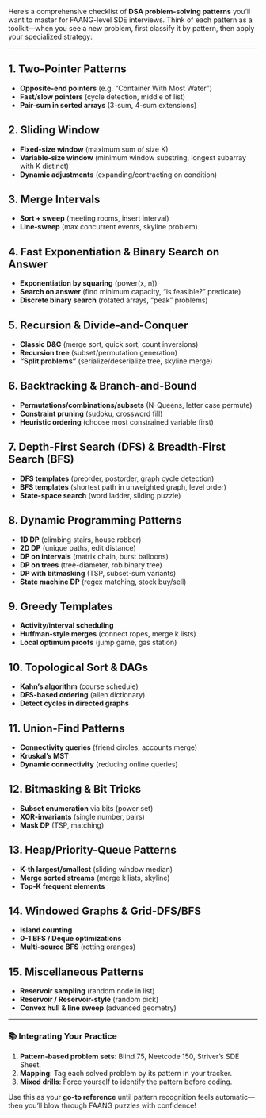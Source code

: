 Here’s a comprehensive checklist of **DSA problem-solving patterns** you’ll want to master for FAANG-level SDE interviews. Think of each pattern as a toolkit—when you see a new problem, first classify it by pattern, then apply your specialized strategy:

---

## 1. Two-Pointer Patterns  
- **Opposite-end pointers** (e.g. “Container With Most Water”)  
- **Fast/slow pointers** (cycle detection, middle of list)  
- **Pair-sum in sorted arrays** (3-sum, 4-sum extensions)  

## 2. Sliding Window  
- **Fixed-size window** (maximum sum of size K)  
- **Variable-size window** (minimum window substring, longest subarray with K distinct)  
- **Dynamic adjustments** (expanding/contracting on condition)  

## 3. Merge Intervals  
- **Sort + sweep** (meeting rooms, insert interval)  
- **Line-sweep** (max concurrent events, skyline problem)  

## 4. Fast Exponentiation & Binary Search on Answer  
- **Exponentiation by squaring** (power(x, n))  
- **Search on answer** (find minimum capacity, “is feasible?” predicate)  
- **Discrete binary search** (rotated arrays, “peak” problems)  

## 5. Recursion & Divide-and-Conquer  
- **Classic D&C** (merge sort, quick sort, count inversions)  
- **Recursion tree** (subset/permutation generation)  
- **“Split problems”** (serialize/deserialize tree, skyline merge)  

## 6. Backtracking & Branch-and-Bound  
- **Permutations/combinations/subsets** (N-Queens, letter case permute)  
- **Constraint pruning** (sudoku, crossword fill)  
- **Heuristic ordering** (choose most constrained variable first)  

## 7. Depth-First Search (DFS) & Breadth-First Search (BFS)  
- **DFS templates** (preorder, postorder, graph cycle detection)  
- **BFS templates** (shortest path in unweighted graph, level order)  
- **State-space search** (word ladder, sliding puzzle)  

## 8. Dynamic Programming Patterns  
- **1D DP** (climbing stairs, house robber)  
- **2D DP** (unique paths, edit distance)  
- **DP on intervals** (matrix chain, burst balloons)  
- **DP on trees** (tree-diameter, rob binary tree)  
- **DP with bitmasking** (TSP, subset-sum variants)  
- **State machine DP** (regex matching, stock buy/sell)  

## 9. Greedy Templates  
- **Activity/interval scheduling**  
- **Huffman-style merges** (connect ropes, merge k lists)  
- **Local optimum proofs** (jump game, gas station)  

## 10. Topological Sort & DAGs  
- **Kahn’s algorithm** (course schedule)  
- **DFS-based ordering** (alien dictionary)  
- **Detect cycles in directed graphs**  

## 11. Union-Find Patterns  
- **Connectivity queries** (friend circles, accounts merge)  
- **Kruskal’s MST**  
- **Dynamic connectivity** (reducing online queries)  

## 12. Bitmasking & Bit Tricks  
- **Subset enumeration** via bits (power set)  
- **XOR-invariants** (single number, pairs)  
- **Mask DP** (TSP, matching)  

## 13. Heap/Priority-Queue Patterns  
- **K-th largest/smallest** (sliding window median)  
- **Merge sorted streams** (merge k lists, skyline)  
- **Top-K frequent elements**  

## 14. Windowed Graphs & Grid-DFS/BFS  
- **Island counting**  
- **0-1 BFS / Deque optimizations**  
- **Multi-source BFS** (rotting oranges)  

## 15. Miscellaneous Patterns  
- **Reservoir sampling** (random node in list)  
- **Reservoir / Reservoir-style** (random pick)  
- **Convex hull & line sweep** (advanced geometry)  

---

### 📚 Integrating Your Practice  
1. **Pattern-based problem sets**: Blind 75, Neetcode 150, Striver’s SDE Sheet.  
2. **Mapping**: Tag each solved problem by its pattern in your tracker.  
3. **Mixed drills**: Force yourself to identify the pattern before coding.  

Use this as your **go-to reference** until pattern recognition feels automatic—then you’ll blow through FAANG puzzles with confidence!